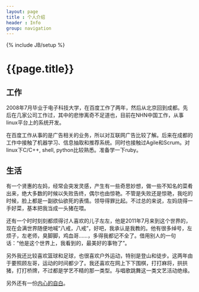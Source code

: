 ```yaml
---
layout: page
title : 个人介绍
header : Info
group: navigation
---
```

{% include JB/setup %}

# {{page.title}}

## 工作

2008年7月毕业于电子科技大学，在百度工作了两年，然后从北京回到成都。先后在几家公司工作过，其中的悲惨离奇不足道也，目前在NHN中国工作，从事linux平台上的系统开发。

在百度工作从事的是广告相关的业务，所以对互联网广告比较了解。后来在成都的工作中接触了机器学习、信息抽取和推荐系统。同时也接触过Agile和Scrum。对linux下C/C++, shell, python比较熟悉。准备学一下ruby。

## 生活

有一个贤惠的左妈，经常会突发灵感，产生有一些奇思妙想，做一些不知名的菜肴出来，绝大多数的时候以失败告终，偶尔也由惊艳。不管是失败还是惊艳，我吃的时候，脸上都是一副欲仙欲死的表情。领导得罪比起。不过总的来说，左妈烧得一手好菜，基本把我当成一头猪在喂。

还有一个时时刻刻都烦得讨人喜欢的儿子左左，他是2011年7月来到这个世界的，现在会满世界随便地喊“八戒，八戒”，好吧，我承认是我教的。他有很多绰号，左烦子，左老师，臭脚脚，鸡血哥……，多得我都记不全了。借用别人的一句话：“他是这个世界上，我看到的，最美好的事物了”。

另外我还比较喜欢篮球和足球，也很喜欢户外运动，特别是登山和徒步。这两年由于要照顾左哥，运动的时间都少了。我还喜欢在网上下下围棋，打打麻将，拱拱猪，打打桥牌，不过都是学艺不精的那一类型。与唱歌跳舞这一类文艺活动绝缘。


另外还有一份[内心的自白](/tech/about/)。
